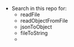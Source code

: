 * Search in this repo for:
    * readFile
    * readObjectFromFile
    * jsonToObject
    * fileToString
    * 